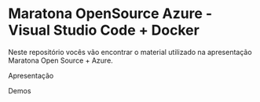 # Maratona OpenSource Azure - Visual Studio Code + Docker

Neste repositório vocês vão encontrar o material utilizado na apresentação Maratona Open Source + Azure.

Apresentação

Demos
